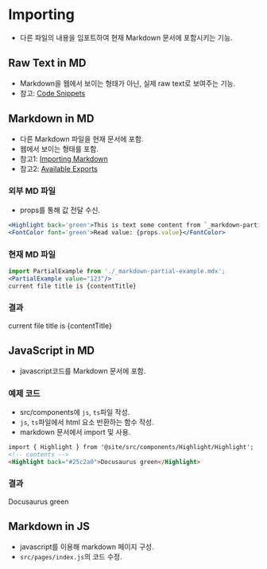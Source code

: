# Importing
* 다른 파일의 내용을 임포트하여 현재 Markdown 문서에 포함시키는 기능.
## Raw Text in MD
* Markdown을 웹에서 보이는 형태가 아닌, 실제 raw text로 보여주는 기능.
* 참고: [Code Snippets](https://docusaurus.io/docs/markdown-features/react#importing-code-snippets)

## Markdown in MD
* 다른 Markdown 파일을 현재 문서에 포함.
* 웹에서 보이는 형태를 포함.
* 참고1: [Importing Markdown](https://docusaurus.io/docs/markdown-features/react#importing-markdown)
* 참고2: [Available Exports](https://docusaurus.io/docs/markdown-features/react#available-exports)
### 외부 MD 파일
* props를 통해 값 전달 수신.
```jsx title="_markdown-partial-example.mdx"
<Highlight back='green'>This is text some content from `_markdown-partial-example.mdx`.</Highlight>  
<FontColor font='green'>Read value: {props.value}</FontColor>
```
### 현재 MD 파일
```jsx title="current file"
import PartialExample from './_markdown-partial-example.mdx';
<PartialExample value="123"/>
current file title is {contentTitle}
```
### 결과
<PartialExample value="123"/>
current file title is {contentTitle}

## JavaScript in MD
* javascript코드를 Markdown 문서에 포함.
### 예제 코드
* src/components에 `js`, `ts`파일 작성.
* `js`, `ts`파일에서 html 요소 반환하는 함수 작성.
* markdown 문서에서 import 및 사용.
```md
import { Highlight } from '@site/src/components/Highlight/Highlight';
<!-- contents -->
<Highlight back="#25c2a0">Docusaurus green</Highlight>
```
### 결과
<Highlight back="#25c2a0">Docusaurus green</Highlight>

## Markdown in JS
* javascript를 이용해 markdown 페이지 구성.
* `src/pages/index.js`의 코드 수정.
